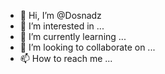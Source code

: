 - 👋 Hi, I’m @Dosnadz
- 👀 I’m interested in ...
- 🌱 I’m currently learning ...
- 💞️ I’m looking to collaborate on ...
- 📫 How to reach me ...

<!---
Dosnadz/Dosnadz is a ✨ special ✨ repository because its `README.md` (this file) appears on your GitHub profile.
You can click the Preview link to take a look at your changes.
--->
